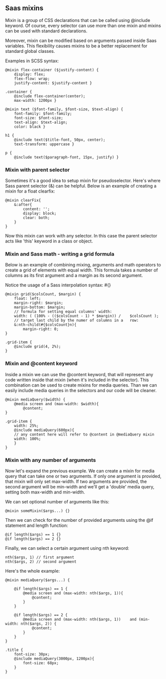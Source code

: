 ## Saas mixins

Mixin is a group of CSS declarations that can be called using @include keyword. Of course, every selector can use more than one mixin and mixins can be used with standard declarations.

Moreover, mixin can be modified based on arguments passed inside Saas variables. This flexibility causes mixins to be a better replacement for standard global classes.

Examples in SCSS syntax:

	@mixin flex-container ($justify-content) {
		display: flex;
		flex-flow: wrap;
		justify-content: $justify-content }

	.container {
		@include flex-container(center);
		max-width: 1200px }

	@mixin text ($font-family, $font-size, $text-align) {
		font-family: $font-family;
		font-size: $font-size;
		text-align: $text-align;
		color: black }

	h1 {
		@include text($title-font, 50px, center);
		text-transform: uppercase }

	p {
		@include text($paragraph-font, 15px, justify) } 

### Mixin with parent selector

Sometimes it's a good idea to setup mixin for pseudoselector. Here's where Sass parent selector (&) can be helpful. Below is an example of creating a mixin for a float clearfix:

	@mixin clearFix{
	    &:after{
	        content: '';
	        display: block;
	        clear: both;
	    }
	}

Now this mixin can work with any selector. In this case the parent selector acts like 'this' keyword in a class or object.

### Mixin and Sass math - writing a grid formula

Below is an example of combining mixing, arguments and math operators to create a grid of elements with equal width. This formula takes a number of columns as its first argument and a margin as its second argument.

Notice the usage of a Sass interpolation syntax: #{}

	@mixin grid($colsCount, $margin) {
	    float: left;
	    margin-right: $margin;
	    margin-bottom: $margin;
	    // formula for setting equal columns' width:
	    width: ( (100% - (($colsCount - 1) * $margin)) / 	$colsCount );
	    // target last child by the numer of columns in a 	row:
	    &:nth-child(#{$colsCount}n){
	        margin-right: 0;
	}

	.grid-item {
    	@include grid(4, 2%);
    }

### Mixin and @content keyword

Inside a mixin we can use the @content keyword, that will represent any code written inside that mixin (when it's included in the selector). This combination can be used to create mixins for media queries. Than we can easily include media queries in the selectors and our code will be cleaner.

	@mixin mediaQuery($width) {
	    @media screen and (max-width: $width){
	        @content;
	}

	.grid-item {
		width: 25%;
		@include mediaQuery(600px){
        // any content here will refer to @content in @mediaQuery mixin
        width: 100%;
        }
	}

### Mixin with any number of arguments

Now let's expand the previous example. We can create a mixin for media query that can take one or two arguments. If only one argument is provided, that mixin will only set max-width. If two arguments are provided, the second argument will be min-width and we'll get a 'double' media query, setting both max-width and min-width.

We can set optional number of arguments like this:

	@mixin someMixin($args...) {}

Then we can check for the number of provided arguments using the @if statement and length function:

	@if length($args) == 1 {}
	@if length($args) == 2 {}

Finally, we can select a certain argument using nth keyword:

	nth($args, 1) // first argument
	nth($args, 2) // second argument

Here's the whole example:

	@mixin mediaQuery($args...) {

	    @if length($args) == 1 {
	        @media screen and (max-width: nth($args, 1)){
	            @content;
	        }
	    }

	    @if length($args) == 2 {
	        @media screen and (max-width: nth($args, 1)) 	and (min-width: nth($args, 2)) {
	            @content;
	        }
		}
	}

	.title {
		font-size: 30px;
		@include mediaQuery(3000px, 1200px){
            font-size: 68px;
        }
	}